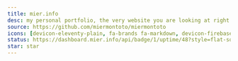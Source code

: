 ```yaml
---
title: mier.info
desc: my personal portfolio, the very website you are looking at right now.
source: https://github.com/miermontoto/miermontoto
icons: [devicon-eleventy-plain, fa-brands fa-markdown, devicon-firebase-plain, devicon-sass-original]
status: https://dashboard.mier.info/api/badge/1/uptime/48?style=flat-square
star: star
---
```

